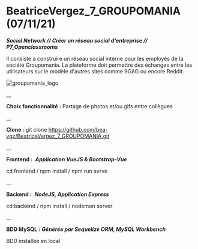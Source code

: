 # BeatriceVergez_7_GROUPOMANIA (07/11/21)

***Social Network // Créer un réseau social d'entreprise // P7_Openclassrooms***

Il consiste à construire un réseau social interne pour les employés de la société Groupomania. La plateforme doit permettre des échanges entre les utilisateurs sur le modèle d'autres sites comme 9GAG ou encore Reddit.

![groupomania_logo](https://user-images.githubusercontent.com/74549220/155893845-646578be-2c8a-4c8b-904e-3f5cd7841c22.png)


__

**Choix fonctionnalité :** Partage de photos et/ou gifs entre collègues

__

**Clone :** git clone https://github.com/bea-vgz/BeatriceVergez_7_GROUPOMANIA.git

__

**Frontend :** 
***Application VueJS & Bootstrap-Vue***

cd frontend / npm install / npm run serve

__

**Backend :** 
***NodeJS, Application Express***

cd backend / npm install / nodemon server

__

**BDD MySQL :** 
***Générée par Sequelize ORM, MySQL Workbench***

BDD installée en local

